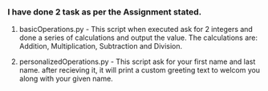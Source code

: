 ### I have done 2 task as per the Assignment stated.

1. basicOperations.py - This script when executed ask for 2 integers and done a series of calculations and output the value. 
The calculations are: Addition, Multiplication, Subtraction and Division.

2. personalizedOperations.py - This script ask for your first name and last name. after recieving it, it will print a custom greeting text to welcom you along with your given name.

